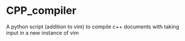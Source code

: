 # CPP_compiler
A python script (addition to vim) to compile c++ documents with taking input in a new instance of vim
